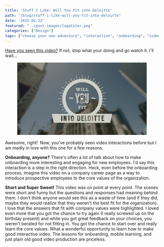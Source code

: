 ```yaml
---
title: 'Stuff I Like: Will You Fit into Deloitte'
path: "/blog/stuff-i-like-will-you-fit-into-deloitte"
date: '2015-01-22'
featured: "../post-images/logoColor.png"
categories: ["Design"]
tags: ["choose your own adventure", "interaction", "onboarding", "video"]
---
```


[Have you seen this video?](http://www.raptmedia.com/project/deloitte "Will you fit into Deloitte by Rapt Media") If not, stop what your doing and go watch it. I'll wait...

<figure>
  <img src="../post-images/Willyoufitintodeloitte.png" alt="Will You Fit into Deloitte?" />
</figure>

Awesome, right!  Now, you've probably seen video interactions before but I am madly in love with this one for a few reasons.

**Onboarding, anyone?** There's often a lot of talk about how to make onboarding more interesting and engaging for new employees. I'd say this interaction is a step in the right direction. Heck, even before the onboarding process, imagine this video on a company career page as a way to introduce prospective employees to the core values of the organization.

**Short and Super Sweet!** This video was on point at every point. The scenes were short and funny but the questions and responses had meaning behind them. I don't think anyone would see this as a waste of time (and if they did, maybe they would realize that they weren't the best fit for the organization). I love that the answers that fit with company values were highlighted. I loved even more that you got the chance to try again (I really screwed up on the birthday present) and while you got great feedback on your choices, you weren't berated for not fitting in. You got the chance to start over and really learn the core values. What a wonderful opportunity to learn how to make good interactive video. The lessons for onboarding, mobile learning, and just plain old good video production are priceless.
